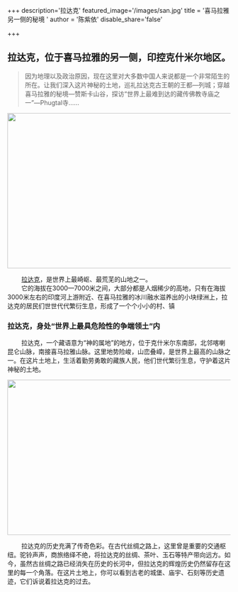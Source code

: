 +++
description='拉达克'
featured_image='/images/san.jpg'
title = '喜马拉雅另一侧的秘境 '
author = '陈紫依'
disable_share='false'

+++

## 拉达克，位于喜马拉雅的另一侧，印控克什米尔地区。

>因为地理以及政治原因，现在这里对大多数中国人来说都是一个非常陌生的所在。让我们深入这片神秘的土地，巡礼拉达克古王朝的王都—列城；穿越喜马拉雅的秘境—赞斯卡山谷，探访“世界上最难到达的藏传佛教寺庙之一”—Phugtal寺……

<img src="https://tse3-mm.cn.bing.net/th/id/OIP-C.M2KnnQpnkHH-rNNkS8TZNgHaE6?pid=ImgDetMain" width="600" height="350">

&nbsp;&nbsp;&nbsp;&nbsp;&nbsp;&nbsp;&nbsp;&nbsp;[拉达克](https://baike.baidu.com/item/%E6%8B%89%E8%BE%BE%E5%85%8B/5838904)，是世界上最崎岖、最荒芜的山地之一。  
&nbsp;&nbsp;&nbsp;&nbsp;&nbsp;&nbsp;&nbsp;&nbsp;它的海拔在3000—7000米之间，大部分都是人烟稀少的高地，只有在海拔3000米左右的印度河上游附近、在喜马拉雅的冰川融水滋养出的小块绿洲上，拉达克的居民们世世代代繁衍生息，形成了一个个小小的村、镇

### 拉达克，身处“世界上最具危险性的争端领土”内

&nbsp;&nbsp;&nbsp;&nbsp;&nbsp;&nbsp;&nbsp;&nbsp;拉达克，一个藏语意为“神的属地”的地方，位于克什米尔东南部，北邻喀喇昆仑山脉，南接喜马拉雅山脉。这里地势险峻，山峦叠嶂，是世界上最高的山脉之一。在这片土地上，生活着勤劳勇敢的藏族人民，他们世代繁衍生息，守护着这片神秘的土地。

<img src="https://tse1-mm.cn.bing.net/th/id/OIP-C.kOGNATp6Uo5EQWU8ZOj1zgHaEn?pid=ImgDetMain" width="600" height="350">

&nbsp;&nbsp;&nbsp;&nbsp;&nbsp;&nbsp;&nbsp;&nbsp;拉达克的历史充满了传奇色彩。在古代丝绸之路上，这里曾是重要的交通枢纽。驼铃声声，商旅络绎不绝，将拉达克的丝绸、茶叶、玉石等特产带向远方。如今，虽然古丝绸之路已经消失在历史的长河中，但拉达克的辉煌历史仍然留存在这里的每一个角落。在这片土地上，你可以看到古老的城堡、庙宇、石刻等历史遗迹，它们诉说着拉达克的过去。

